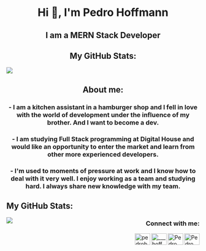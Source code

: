 <h1 align="center">Hi 👋, I'm Pedro Hoffmann</h1>
<h2 align="center">I am a MERN Stack Developer</h2>

<h2 align="center">My GitHub Stats:</h2>
<a href="https://github.com/Pehoffmann/github-readme-stats">
  <img align="center" src="https://github-readme-stats.vercel.app/api?username=Pehoffmann&show_icons=true&theme=radical" />
</a>

<h2 align="center">About me:</h2>

<h3 align="center">-  I am a kitchen assistant in a hamburger shop and I fell in love with the world of development under the influence of my brother. And I want to become a dev.</h3>
<h3 align="center">-  I am studying Full Stack programming at Digital House and would like an opportunity to enter the market and learn from other more experienced developers.</h3>
<h3 align="center">-  I'm used to moments of pressure at work and I know how to deal with it very well. I enjoy working as a team and studying hard. I always share new knowledge with my team.</h3>


<h2 align="left">My GitHub Stats:</h2>   
<a href="https://github.com/Pehoffmann/github-readme-stats">
  <img align="left" src="https://github-readme-stats.vercel.app/api/top-langs/?username=Pehoffmann&show_icons=true&theme=radical" />
</a>

<p align="right">
<h3 align="right">Connect with me:</h3>
 
  <a href="https://www.linkedin.com/in/pehoffmann/" target="_blank"><img align="right" src="https://cdn.jsdelivr.net/npm/simple-icons@3.0.1/icons/linkedin.svg" alt="Pedro Hoffmann" height="30" width="40" /></a>
  <a href="https://www.facebook.com/profile.php?id=100003350256279" target="_blank"><img align="right" src="https://cdn.jsdelivr.net/npm/simple-icons@3.0.1/icons/facebook.svg" alt="Pedro Hoffmann" height="30" width="40" /></a>
  <a href="https://www.instagram.com/___hoffmann/" target="_blank"><img align="right" src="https://cdn.jsdelivr.net/npm/simple-icons@3.0.1/icons/instagram.svg" alt="___hoffmann" height="30" width="40" /></a>
  <a href="mailto:pedrob_hoffmann@outlook.com" target="_blank"><img align="right" src="https://cdn.jsdelivr.net/npm/simple-icons@3.0.1/icons/gmail.svg
  " alt="pedrob_hoffmann@outlook.com" height="30" width="40" /></a>
</p>



